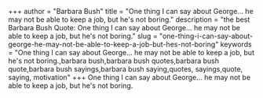 +++
author = "Barbara Bush"
title = "One thing I can say about George... he may not be able to keep a job, but he's not boring."
description = "the best Barbara Bush Quote: One thing I can say about George... he may not be able to keep a job, but he's not boring."
slug = "one-thing-i-can-say-about-george-he-may-not-be-able-to-keep-a-job-but-hes-not-boring"
keywords = "One thing I can say about George... he may not be able to keep a job, but he's not boring.,barbara bush,barbara bush quotes,barbara bush quote,barbara bush sayings,barbara bush saying,quotes, sayings,quote, saying, motivation"
+++
One thing I can say about George... he may not be able to keep a job, but he's not boring.
